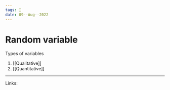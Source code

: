```yaml
---
tags: 🌱
date: 09--Aug--2022
---
```


# Random variable

Types of variables

1. [[Qualitative]]
2. [[Quantitative]]

---
Links: 